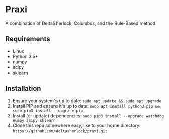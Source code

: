 # Praxi
A combination of DeltaSherlock, Columbus, and the Rule-Based method

## Requirements
* Linux
* Python 3.5+
* numpy
* scipy
* sklearn

## Installation

1. Ensure your system's up to date: `sudo apt update && sudo apt upgrade`
2. Install PIP and ensure it's up to date: `sudo apt install python3-pip && sudo pip3 install --upgrade pip`
3. Install (or update) dependencies: `sudo pip3 install --upgrade watchdog numpy scipy sklearn`
4. Clone this repo somewhere easy, like to your home directory: `https://github.com/deltasherlock/praxi.git`
